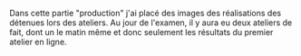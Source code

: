 Dans cette partie "production" j'ai placé des images des réalisations des détenues lors des ateliers. Au jour de l'examen, il y aura eu deux ateliers de fait, dont un le matin même et donc seulement les résultats du premier atelier en ligne. 